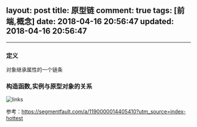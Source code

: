 layout: post
title: 原型链
comment: true
tags: [前端,概念]
date: 2018-04-16 20:56:47
updated: 2018-04-16 20:56:47
---

------
<!-- more -->

### 定义
对象继承属性的一个链条

### 构造函数,实例与原型对象的关系
![links](http://wangyuanqi.info/hexo/links-size41404-rn767.png)





参考：https://segmentfault.com/a/1190000014405410?utm_source=index-hottest